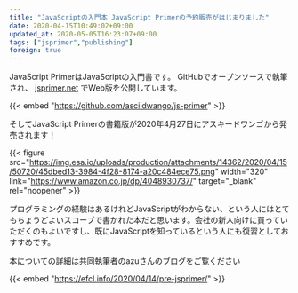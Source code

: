 ```yaml
---
title: "JavaScriptの入門本 JavaScript Primerの予約販売がはじまりました"
date: 2020-04-15T10:49:02+09:00
updated_at: 2020-05-05T16:23:07+09:00
tags: ["jsprimer","publishing"]
foreign: true
---
```


JavaScript PrimerはJavaScriptの入門書です。 
GitHubでオープンソースで執筆され、 [jsprimer.net](https://jsprimer.net) でWeb版を公開しています。

{{< embed "https://github.com/asciidwango/js-primer" >}}

そしてJavaScript Primerの書籍版が2020年4月27日にアスキードワンゴから発売されます！

{{< figure src="https://img.esa.io/uploads/production/attachments/14362/2020/04/15/50720/45dbed13-3984-4f28-8174-a20c484ece75.png" width="320" link="https://www.amazon.co.jp/dp/4048930737/" target="_blank" rel="noopener" >}}

プログラミングの経験はあるけれどJavaScriptがわからない、という人にはとてもちょうどよいスコープで書かれた本だと思います。会社の新人向けに買っていただくのもよいですし、既にJavaScriptを知っているという人にも復習としておすすめです。

本についての詳細は共同執筆者のazuさんのブログをご覧ください

{{< embed "https://efcl.info/2020/04/14/pre-jsprimer/" >}}

